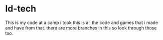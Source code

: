 # Id-tech
This is my code at a camp i took this is all the code and games that i made and have from that.
there are more branches in this so look through those too.

